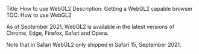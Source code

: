 Title: How to use WebGL2
Description: Getting a WebGL2 capable browser
TOC: How to use WebGL2

As of September 2021, WebGL2 is available in the latest versions of Chrome, Edge,
Firefox, Safari and Opera.

Note that in Safari WebGL2 only shipped in Safari 15, September 2021.